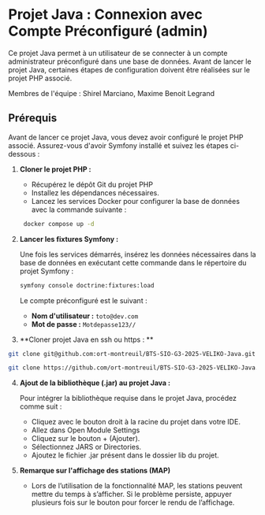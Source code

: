 # Projet Java : Connexion avec Compte Préconfiguré (admin)

Ce projet Java permet à un utilisateur de se connecter à un compte administrateur préconfiguré dans une base de données. Avant de lancer le projet Java, certaines étapes de configuration doivent être réalisées sur le projet PHP associé.

Membres de l'équipe : Shirel Marciano, Maxime Benoit Legrand

## Prérequis

Avant de lancer ce projet Java, vous devez avoir configuré le projet PHP associé. Assurez-vous d'avoir Symfony installé et suivez les étapes ci-dessous :

1. **Cloner le projet PHP :**  
   - Récupérez le dépôt Git du projet PHP 
   - Installez les dépendances nécessaires.
   - Lancez les services Docker pour configurer la base de données avec la commande suivante :
     
   ```bash
    docker compose up -d
   ```

2. **Lancer les fixtures Symfony :**  

   Une fois les services démarrés, insérez les données nécessaires dans la base de données en exécutant cette commande dans le répertoire du projet Symfony :
    ```bash
    symfony console doctrine:fixtures:load
    ```
   Le compte préconfiguré est le suivant :
   - **Nom d'utilisateur :** `toto@dev.com`
   - **Mot de passe :** `Motdepasse123//`

3. **Cloner projet Java en ssh ou https : **
   
```bash
git clone git@github.com:ort-montreuil/BTS-SIO-G3-2025-VELIKO-Java.git
```
```bash
git clone https://github.com/ort-montreuil/BTS-SIO-G3-2025-VELIKO-Java.git
```

4. **Ajout de la bibliothèque (.jar) au projet Java :**

   Pour intégrer la bibliothèque requise dans le projet Java, procédez comme suit :
  
   - Cliquez avec le bouton droit à la racine du projet dans votre IDE.
   - Allez dans Open Module Settings
   - Cliquez sur le bouton + (Ajouter).
   - Sélectionnez JARS or Directories.
   - Ajoutez le fichier .jar présent dans le dossier lib du projet.
   
5. **Remarque sur l'affichage des stations (MAP)**

     - Lors de l’utilisation de la fonctionnalité MAP, les stations peuvent mettre du temps à s’afficher. Si le problème persiste, appuyer plusieurs fois sur le bouton pour forcer le rendu de l’affichage. 





   
